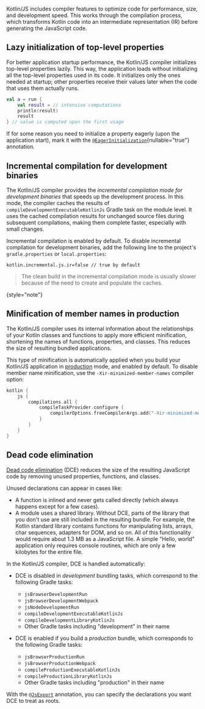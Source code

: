 [//]: # (title: Kotlin/JS compiler features)

Kotlin/JS includes compiler features to optimize code for performance, size, and development speed.
This works through the compilation process, which transforms Kotlin code into an intermediate representation (IR) before
generating the JavaScript code.

## Lazy initialization of top-level properties

For better application startup performance, the Kotlin/JS compiler initializes top-level properties lazily. This way,
the application loads without initializing all the top-level properties used in its code. It initializes
only the ones needed at startup; other properties receive their values later when the code that uses them actually runs.

```kotlin
val a = run {
    val result = // intensive computations
    println(result)
    result
} // value is computed upon the first usage
```

If for some reason you need to initialize a property eagerly (upon the application start), mark it with the
[`@EagerInitialization`](https://kotlinlang.org/api/latest/jvm/stdlib/kotlin.js/-eager-initialization/){nullable="true"} annotation.

## Incremental compilation for development binaries

The Kotlin/JS compiler provides the _incremental compilation mode for development binaries_ that speeds up the development process.
In this mode, the compiler caches the results of `compileDevelopmentExecutableKotlinJs` Gradle task on the module level.
It uses the cached compilation results for unchanged source files during subsequent compilations, making them complete faster,
especially with small changes.

Incremental compilation is enabled by default. To disable incremental compilation for development binaries, add the following line to the project's `gradle.properties`
or `local.properties`:

```none
kotlin.incremental.js.ir=false // true by default
```

> The clean build in the incremental compilation mode is usually slower because of the need to create and populate the caches.
>
{style="note"}

## Minification of member names in production

The Kotlin/JS compiler uses its internal information about the relationships of your Kotlin classes and functions to apply more efficient minification, shortening the names of functions, properties, and classes. This reduces the size of resulting bundled applications.

This type of minification is automatically applied when you build your Kotlin/JS application in [production](js-project-setup.md#building-executables) mode, and enabled by default. To disable member name minification, use the `-Xir-minimized-member-names` compiler option:

```kotlin
kotlin {
    js {
        compilations.all {
            compileTaskProvider.configure {
                compilerOptions.freeCompilerArgs.add("-Xir-minimized-member-names=false")
            }
        }
    }
}
```

## Dead code elimination

[Dead code elimination](https://wikipedia.org/wiki/Dead_code_elimination) (DCE) reduces the size of
the resulting JavaScript code by removing unused properties, functions, and classes.

Unused declarations can appear in cases like:

* A function is inlined and never gets called directly (which always happens except for a few cases).
* A module uses a shared library. Without DCE, parts of the library that you don't use are still included in the resulting bundle.
  For example, the Kotlin standard library contains functions for manipulating lists, arrays, char sequences,
  adapters for DOM, and so on. All of this functionality would require about 1.3 MB as a JavaScript file. A simple
  "Hello, world" application only requires console routines, which are only a few kilobytes for the entire file.

In the Kotlin/JS compiler, DCE is handled automatically:

* DCE is disabled in _development_ bundling tasks, which correspond to the following Gradle tasks:

  * `jsBrowserDevelopmentRun`
  * `jsBrowserDevelopmentWebpack`
  * `jsNodeDevelopmentRun`
  * `compileDevelopmentExecutableKotlinJs`
  * `compileDevelopmentLibraryKotlinJs`
  * Other Gradle tasks including "development" in their name

* DCE is enabled if you build a _production_ bundle, which corresponds to the following Gradle tasks:

  * `jsBrowserProductionRun`
  * `jsBrowserProductionWebpack`
  * `compileProductionExecutableKotlinJs`
  * `compileProductionLibraryKotlinJs`
  * Other Gradle tasks including "production" in their name

With the [`@JsExport`](js-to-kotlin-interop.md#jsexport-annotation) annotation, you can specify the declarations you want
DCE to treat as roots.
